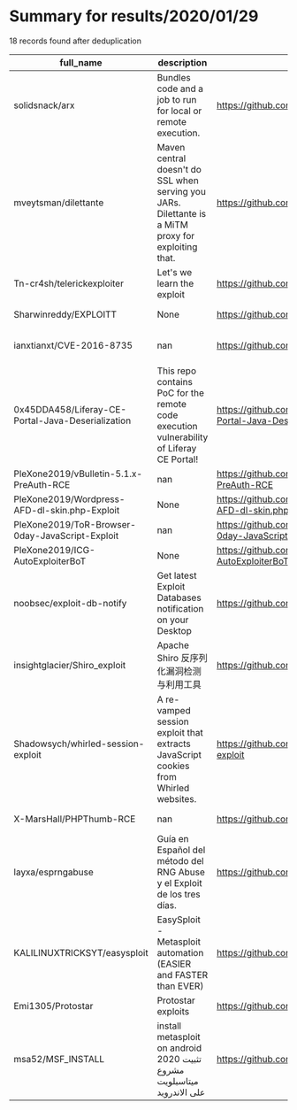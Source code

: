 
# Summary for results/2020/01/29
    
18 records found after deduplication

| full_name | description | html_url | matched_list | matched_count | pushed_at | size | stargazers_count | language | forks_count | vul_ids |
|---------------------------------------------------|-----------------------------------------------------------------------------------------------------|----------------------------------------------------------------------|------------------------------------------------|-----------------|---------------------------|--------|--------------------|------------|---------------|-------------------|
| solidsnack/arx | Bundles code and a job to run for local or remote execution. | https://github.com/solidsnack/arx | ['remote code execution'] | 1 | 2020-01-29 18:50:13+00:00 | 318 | 153 | Shell | 15 | [] |
| mveytsman/dilettante | Maven central doesn't do SSL when serving you JARs. Dilettante is a MiTM proxy for exploiting that. | https://github.com/mveytsman/dilettante | ['exploit'] | 1 | 2020-01-29 14:52:18+00:00 | 87393 | 159 | Python | 12 | [] |
| Tn-cr4sh/telerickexploiter | Let's we learn the exploit | https://github.com/Tn-cr4sh/telerickexploiter | ['exploit'] | 1 | 2020-01-29 13:31:47+00:00 | 4 | 1 | Python | 1 | [] |
| Sharwinreddy/EXPLOITT | None | https://github.com/Sharwinreddy/EXPLOITT | ['exploit'] | 1 | 2020-01-29 11:37:10+00:00 | 0 | 0 | | 0 | [] |
| ianxtianxt/CVE-2016-8735 | nan | https://github.com/ianxtianxt/CVE-2016-8735 | ['cve-2'] | 1 | 2020-01-29 11:12:38+00:00 | 0 | 0 | nan | 0 | ['CVE-2016-8735'] |
| 0x45DDA458/Liferay-CE-Portal-Java-Deserialization | This repo contains PoC for the remote code execution vulnerability of Liferay CE Portal! | https://github.com/0x45DDA458/Liferay-CE-Portal-Java-Deserialization | ['remote code execution', 'vulnerability poc'] | 2 | 2020-01-29 10:22:21+00:00 | 239 | 1 | | 1 | [] |
| PleXone2019/vBulletin-5.1.x-PreAuth-RCE | nan | https://github.com/PleXone2019/vBulletin-5.1.x-PreAuth-RCE | ['rce'] | 1 | 2020-01-29 06:00:32+00:00 | 3 | 1 | Python | 1 | [] |
| PleXone2019/Wordpress-AFD-dl-skin.php-Exploit | None | https://github.com/PleXone2019/Wordpress-AFD-dl-skin.php-Exploit | ['exploit'] | 1 | 2020-01-29 05:36:01+00:00 | 14 | 1 | Perl | 1 | [] |
| PleXone2019/ToR-Browser-0day-JavaScript-Exploit | nan | https://github.com/PleXone2019/ToR-Browser-0day-JavaScript-Exploit | ['0day', 'exploit'] | 2 | 2020-01-29 05:18:50+00:00 | 6 | 2 | JavaScript | 1 | [] |
| PleXone2019/ICG-AutoExploiterBoT | None | https://github.com/PleXone2019/ICG-AutoExploiterBoT | ['exploit'] | 1 | 2020-01-29 04:43:55+00:00 | 3082 | 1 | | 1 | [] |
| noobsec/exploit-db-notify | Get latest Exploit Databases notification on your Desktop | https://github.com/noobsec/exploit-db-notify | ['exploit'] | 1 | 2020-01-29 02:43:07+00:00 | 11 | 11 | Shell | 2 | [] |
| insightglacier/Shiro_exploit | Apache Shiro 反序列化漏洞检测与利用工具 | https://github.com/insightglacier/Shiro_exploit | ['exploit'] | 1 | 2020-01-29 12:02:47+00:00 | 49832 | 293 | Python | 100 | [] |
| Shadowsych/whirled-session-exploit | A re-vamped session exploit that extracts JavaScript cookies from Whirled websites. | https://github.com/Shadowsych/whirled-session-exploit | ['exploit'] | 1 | 2020-01-29 22:52:57+00:00 | 70 | 0 | TSQL | 0 | [] |
| X-MarsHall/PHPThumb-RCE | nan | https://github.com/X-MarsHall/PHPThumb-RCE | ['rce'] | 1 | 2020-01-29 07:39:07+00:00 | 128 | 0 | PHP | 0 | [] |
| layxa/esprngabuse | Guía en Español del método del RNG Abuse y el Exploit de los tres días. | https://github.com/layxa/esprngabuse | ['exploit'] | 1 | 2020-01-29 01:56:17+00:00 | 46 | 0 | | 0 | [] |
| KALILINUXTRICKSYT/easysploit | EasySploit - Metasploit automation (EASIER and FASTER than EVER) | https://github.com/KALILINUXTRICKSYT/easysploit | ['metasploit module OR payload'] | 1 | 2020-01-29 20:26:18+00:00 | 66 | 312 | Shell | 106 | [] |
| Emi1305/Protostar | Protostar exploits | https://github.com/Emi1305/Protostar | ['exploit'] | 1 | 2020-01-29 13:46:25+00:00 | 52 | 0 | Python | 0 | [] |
| msa52/MSF_INSTALL | install metasploit on android 2020 تثبيت مشروع ميتاسبلويت على الاندرويد | https://github.com/msa52/MSF_INSTALL | ['metasploit module OR payload'] | 1 | 2020-01-29 11:05:27+00:00 | 2 | 0 | | 0 | [] |
